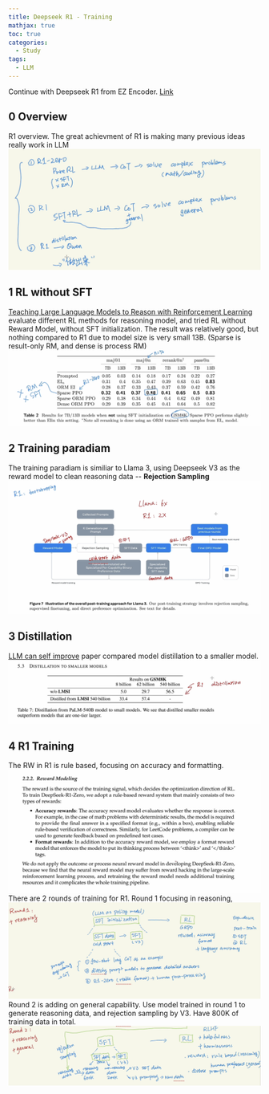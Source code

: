 ```yaml
---
title: Deepseek R1 - Training
mathjax: true
toc: true
categories:
  - Study
tags:
  - LLM
---
```


Continue with Deepseek R1 from EZ Encoder. [Link](https://www.youtube.com/watch?v=JHrt8_YnmWA)

## 0 Overview
R1 overview. The great achievment of R1 is making many previous ideas really work in LLM
![Alt text](/assets/images/2025/25-03-11-DeepseekR1-4_files/R1.png)

## 1 RL without SFT
[Teaching Large Language Models to Reason with Reinforcement Learning](https://arxiv.org/abs/2403.04642) evaluate different RL methods for reasoning model, and tried RL without Reward Model, without SFT initialization. 
The result was relatively good, but nothing compared to R1 due to model size is very small 13B. (Sparse is result-only RM, and dense is process RM)
![Alt text](/assets/images/2025/25-03-11-DeepseekR1-4_files/meta.png)

## 2 Training paradiam 
The training paradiam is similiar to Llama 3, using Deepseek V3 as the reward model to clean reasoning data -- **Rejection Sampling**
![Alt text](/assets/images/2025/25-03-11-DeepseekR1-4_files/llama.png)

## 3 Distillation
[LLM can self improve](https://arxiv.org/pdf/2210.11610) paper compared model distillation to a smaller model. 
![Alt text](/assets/images/2025/25-03-11-DeepseekR1-4_files/distill.png)

## 4 R1 Training
The RW in R1 is rule based, focusing on accuracy and formatting.
![Alt text](/assets/images/2025/25-03-11-DeepseekR1-4_files/rw.png)
There are 2 rounds of training for R1. Round 1 focusing in reasoning, 
![Alt text](/assets/images/2025/25-03-11-DeepseekR1-4_files/round1.png)
Round 2 is adding on general capability. Use model trained in round 1 to generate reasoning data, and rejection sampling by V3. Have 800K of training data in total.
![Alt text](/assets/images/2025/25-03-11-DeepseekR1-4_files/round2.png)


